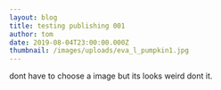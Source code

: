 ```yaml
---
layout: blog
title: testing publishing 001
author: tom
date: 2019-08-04T23:00:00.000Z
thumbnail: /images/uploads/eva_l_pumpkin1.jpg
---
```

dont have to choose a image but its looks weird dont it.

